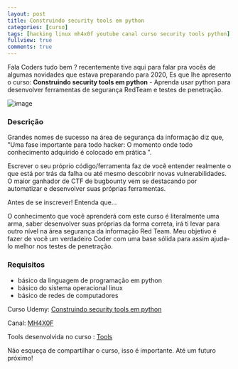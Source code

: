 ```yaml
---
layout: post
title: Construindo security tools em python 
categories: [curso]
tags: [hacking linux mh4x0f youtube canal curso security tools python]
fullview: true
comments: true
---
```

Fala Coders tudo bem ? recentemente tive aqui para falar pra vocês de algumas novidades que estava preparando para 2020, Es que lhe apresento o curso: **Construindo security tools em python** - Aprenda usar python para desenvolver ferramentas de segurança RedTeam e testes de penetração. 

![image](https://encrypted-tbn0.gstatic.com/images?q=tbn%3AANd9GcT71zwY028hhdHZiUqBNm5NXW-WCE1cCQvkgE2KKaFKEa0v73mp)

### Descrição

Grandes nomes de sucesso na área de segurança da informação diz que, "Uma fase importante para todo hacker: O momento onde todo conhecimento adquirido é colocado em prática ".

Escrever o seu próprio código/ferramenta faz de você entender realmente o que está por trás da falha ou até mesmo descobrir novas vulnerabilidades. O maior ganhador de CTF de bugbounty vem se destacando por automatizar  e desenvolver suas próprias ferramentas. 

Antes de se inscrever! Entenda que...

O conhecimento que você aprenderá com este curso é literalmente uma arma, saber desenvolver suas próprias da forma correta, irá ti levar para outro nível na área segurança da informação Red Team. Meu objetivo é fazer de você um verdadeiro Coder com uma base sólida para assim ajuda-lo melhor nos testes de penetração.

### Requisitos
- básico da linguagem de programação em python
- básico do sistema operacional linux
- básico de redes de computadores


Curso Udemy: [Construindo security tools em python](https://www.udemy.com/course/construindo-security-tools-em-python/)

Canal: [MH4X0F](https://www.youtube.com/channel/UC_MiXXdVv-wPLHPk8sJ868A)

Tools desenvolvida no curso : [Tools](https://github.com/mh4x0f/CursoSecurityToolsPython)

Não esqueça de compartilhar o curso, isso é importante. Até um futuro próximo! 
